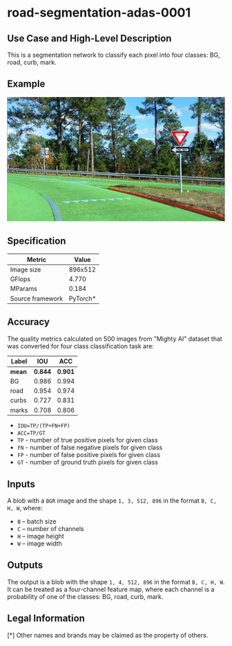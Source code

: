 # road-segmentation-adas-0001

## Use Case and High-Level Description

This is a segmentation network to classify each pixel into four classes: BG, road, curb, mark.

## Example

![](./description/road-segmentation-adas-0001.png)

## Specification

| Metric          | Value    |
|-----------------|----------|
| Image size      | 896x512  |
| GFlops          | 4.770    |
| MParams         | 0.184    |
| Source framework| PyTorch\*|

## Accuracy

The quality metrics calculated on 500 images from "Mighty AI" dataset
that was converted for four class classification task are:

| Label    |       IOU |       ACC |
|----------|-----------|-----------|
| **mean** | **0.844** | **0.901** |
| BG       |     0.986 |     0.994 |
| road     |     0.954 |     0.974 |
| curbs    |     0.727 |     0.831 |
| marks    |     0.708 |     0.806 |

- `IOU=TP/(TP+FN+FP)`
- `ACC=TP/GT`
- `TP` - number of true positive pixels for given class
- `FN` - number of false negative pixels for given class
- `FP` - number of false positive pixels for given class
- `GT` - number of ground truth pixels for given class

## Inputs

A blob with a `BGR` image and the shape `1, 3, 512, 896` in the format `B, C, H, W`, where:

- `B` – batch size
- `C` – number of channels
- `H` – image height
- `W` – image width

## Outputs

The output is a blob with the shape `1, 4, 512, 896` in the format `B, C, H, W`. It can be treated as a four-channel feature map, where each channel is a probability of one of the classes: BG, road, curb, mark.

## Legal Information
[*] Other names and brands may be claimed as the property of others.
